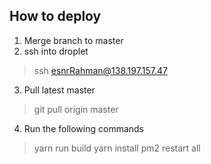 ## How to deploy

1. Merge branch to master
2. ssh into droplet
  > ssh esnrRahman@138.197.157.47
3. Pull latest master
  > git pull origin master
4. Run the following commands
  > yarn run build
  > yarn install
  > pm2 restart all
